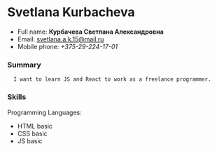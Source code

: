 # Svetlana Kurbacheva

- Full name: **Курбачева Светлана Александровна**
- Email: svetlana.a.k.15@mail.ru
- Mobile phone: _+375-29-224-17-01_

### Summary

      I want to learn JS and React to work as a freelance programmer.

### Skills

Programming Languages:

- HTML basic
- CSS basic
- JS basic
